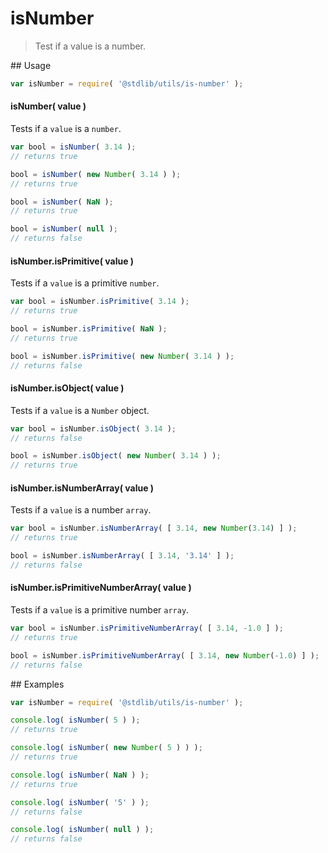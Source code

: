 # isNumber

> Test if a value is a number.

<section class="usage">
## Usage

``` javascript
var isNumber = require( '@stdlib/utils/is-number' );
```

#### isNumber( value )

Tests if a `value` is a `number`.

``` javascript
var bool = isNumber( 3.14 );
// returns true

bool = isNumber( new Number( 3.14 ) );
// returns true

bool = isNumber( NaN );
// returns true

bool = isNumber( null );
// returns false
```

#### isNumber.isPrimitive( value )

Tests if a `value` is a primitive `number`.

``` javascript
var bool = isNumber.isPrimitive( 3.14 );
// returns true

bool = isNumber.isPrimitive( NaN );
// returns true

bool = isNumber.isPrimitive( new Number( 3.14 ) );
// returns false
```

#### isNumber.isObject( value )

Tests if a `value` is a `Number` object.

``` javascript
var bool = isNumber.isObject( 3.14 );
// returns false

bool = isNumber.isObject( new Number( 3.14 ) );
// returns true
```

#### isNumber.isNumberArray( value )

Tests if a `value` is a number `array`.

``` javascript
var bool = isNumber.isNumberArray( [ 3.14, new Number(3.14) ] );
// returns true

bool = isNumber.isNumberArray( [ 3.14, '3.14' ] );
// returns false
```

#### isNumber.isPrimitiveNumberArray( value )

Tests if a `value` is a primitive number `array`.

``` javascript
var bool = isNumber.isPrimitiveNumberArray( [ 3.14, -1.0 ] );
// returns true

bool = isNumber.isPrimitiveNumberArray( [ 3.14, new Number(-1.0) ] );
// returns false
```
</section>

<!-- /.usage -->


<section class="examples">
## Examples

``` javascript
var isNumber = require( '@stdlib/utils/is-number' );

console.log( isNumber( 5 ) );
// returns true

console.log( isNumber( new Number( 5 ) ) );
// returns true

console.log( isNumber( NaN ) );
// returns true

console.log( isNumber( '5' ) );
// returns false

console.log( isNumber( null ) );
// returns false
```
</section>

<!-- /.examples -->

<section class="links">
</section>

<!-- /.links -->
